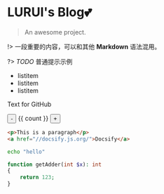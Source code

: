 #  LURUI's Blog💕

> An awesome project.

!> 一段重要的内容，可以和其他 **Markdown** 语法混用。

?> _TODO_ 普通提示示例

<div>

- listitem
- listitem
- listitem

</div>
<p v-text="test">Text for GitHub</p>
<div>
 <button @click="count -= 1">-</button>
  {{ count }}
  <button @click="count += 1">+</button>
  </div>

```html
<p>This is a paragraph</p>
<a href="//docsify.js.org/">Docsify</a>
```

```bash
echo "hello"
```

```php
function getAdder(int $x): int 
{
    return 123;
}
```